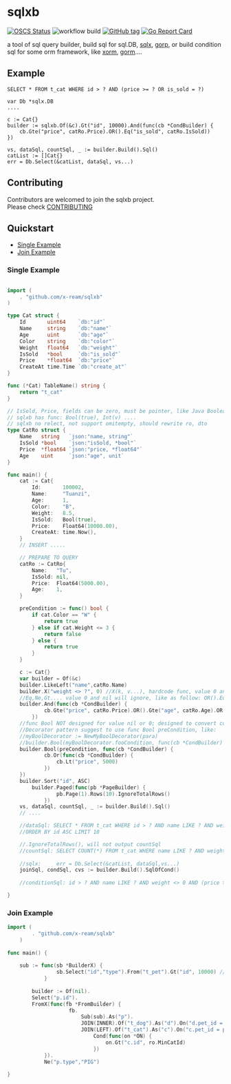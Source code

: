 # sqlxb  
[![OSCS Status](https://www.oscs1024.com/platform/badge/x-ream/sqlxb.svg?size=small)](https://www.oscs1024.com/project/x-ream/sqlxb?ref=badge_small)
![workflow build](https://github.com/x-ream/sqlxb/actions/workflows/go.yml/badge.svg)
[![GitHub tag](https://img.shields.io/github/tag/x-ream/sqlxb.svg?style=flat)](https://github.com/x-ream/sqlxb/tags)
[![Go Report Card](https://goreportcard.com/badge/github.com/x-ream/sqlxb)](https://goreportcard.com/report/github.com/x-ream/sqlxb)

a tool of sql query builder, build sql for sql.DB, [sqlx](https://github.com/jmoiron/sqlx), [gorp](https://github.com/go-gorp/gorp),
or build condition sql for some orm framework, like [xorm](https://github.com/go-xorm/xorm), [gorm](https://github.com/go-gorm/gorm)....

## Example

    SELECT * FROM t_cat WHERE id > ? AND (price >= ? OR is_sold = ?)

    var Db *sqlx.DB
    ....

    c := Cat{}
	builder := sqlxb.Of(&c).Gt("id", 10000).And(func(cb *CondBuilder) {
		cb.Gte("price", catRo.Price).OR().Eq("is_sold", catRo.IsSold))
    })

    vs, dataSql, countSql, _ := builder.Build().Sql()
    catList := []Cat{}
	err = Db.Select(&catList, dataSql, vs...)


## Contributing

Contributors are welcomed to join the sqlxb project. <br>
Please check [CONTRIBUTING](./CONTRIBUTING.md)

## Quickstart

* [Single Example](#single-example)
* [Join Example](#join-example)


### Single Example

```Go

import (
    . "github.com/x-ream/sqlxb"
)

type Cat struct {
	Id       uint64    `db:"id"`
	Name     string    `db:"name"`
	Age      uint      `db:"age"`
	Color    string    `db:"color"`
	Weight   float64   `db:"weight"`
	IsSold   *bool     `db:"is_sold"`
	Price    *float64  `db:"price"`
	CreateAt time.Time `db:"create_at"`
}

func (*Cat) TableName() string {
	return "t_cat"
}

// IsSold, Price, fields can be zero, must be pointer, like Java Boolean....
// sqlxb has func: Bool(true), Int(v) ....
// sqlxb no relect, not support omitempty, should rewrite ro, dto
type CatRo struct {
	Name   string   `json:"name, string"`
	IsSold *bool    `json:"isSold, *bool"`
	Price  *float64 `json:"price, *float64"`
	Age    uint     `json:"age", unit`
}

func main() {
	cat := Cat{
		Id:       100002,
		Name:     "Tuanzi",
		Age:      1,
		Color:    "B",
		Weight:   8.5,
		IsSold:   Bool(true),
		Price:    Float64(10000.00),
		CreateAt: time.Now(),
	}
    // INSERT .....

    // PREPARE TO QUERY
	catRo := CatRo{
		Name:	"Tu",
		IsSold: nil,
		Price:  Float64(5000.00),
		Age:    1,
	}

	preCondition := func() bool {
		if cat.Color == "W" {
			return true
		} else if cat.Weight <= 3 {
			return false
		} else {
			return true
		}
	}

	c := Cat{}
	var builder = Of(&c)
	builder.LikeLeft("name",catRo.Name)
	builder.X("weight <> ?", 0) //X(k, v...), hardcode func, value 0 and nil will NOT ignore
    //Eq,Ne,Gt.... value 0 and nil will ignore, like as follow: OR().Eq("is_sold", catRo.IsSold)
	builder.And(func(cb *CondBuilder) {
            cb.Gte("price", catRo.Price).OR().Gte("age", catRo.Age).OR().Eq("is_sold", catRo.IsSold))
	    })
    //func Bool NOT designed for value nil or 0; designed to convert complex logic to bool
    //Decorator pattern suggest to use func Bool preCondition, like:
    //myBoolDecorator := NewMyBoolDecorator(para)
    //builder.Bool(myBoolDecorator.fooCondition, func(cb *CondBuilder) {
	builder.Bool(preCondition, func(cb *CondBuilder) {
            cb.Or(func(cb *CondBuilder) {
                cb.Lt("price", 5000)
            })
	})
	builder.Sort("id", ASC)
        builder.Paged(func(pb *PageBuilder) {
                pb.Page(1).Rows(10).IgnoreTotalRows()
            })
	vs, dataSql, countSql, _ := builder.Build().Sql()
    // ....

    //dataSql: SELECT * FROM t_cat WHERE id > ? AND name LIKE ? AND weight <> 0 AND (price >= ? OR age >= ?) OR (price < ?)
    //ORDER BY id ASC LIMIT 10

	//.IgnoreTotalRows(), will not output countSql
    //countSql: SELECT COUNT(*) FROM t_cat WHERE name LIKE ? AND weight <> 0 AND (price >= ? OR age >= ?) OR (price < ?)
    
    //sqlx: 	err = Db.Select(&catList, dataSql,vs...)
	joinSql, condSql, cvs := builder.Build().SqlOfCond()
    
    //conditionSql: id > ? AND name LIKE ? AND weight <> 0 AND (price >= ? OR age >= ?) OR (price < ?)

}
```


### Join Example

```Go
import (
        . "github.com/x-ream/sqlxb"
    )
    
func main() {
	
	sub := func(sb *BuilderX) {
                sb.Select("id","type").From("t_pet").Gt("id", 10000) //....
            }
	
        builder := Of(nil).
		Select("p.id").
		FromX(func(fb *FromBuilder) {
                    fb.
                        Sub(sub).As("p").
                        JOIN(INNER).Of("t_dog").As("d").On("d.pet_id = p.id").
                        JOIN(LEFT).Of("t_cat").As("c").On("c.pet_id = p.id").
                            Cond(func(on *ON) {
                                on.Gt("c.id", ro.MinCatId)
                            })
		    }).
	        Ne("p.type","PIG")
    
}


```
